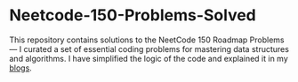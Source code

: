 # Neetcode-150-Problems-Solved
This repository contains solutions to the NeetCode 150 Roadmap Problems — I curated a set of essential coding problems for mastering data structures and algorithms. I have simplified the logic of the code and explained it in my [blogs](https://akankshawagh.medium.com/). 
